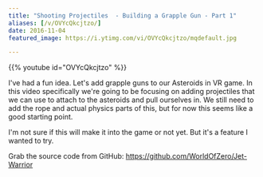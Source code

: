 ```yaml
---
title: "Shooting Projectiles  - Building a Grapple Gun - Part 1"
aliases: [/v/OVYcQkcjtzo/]
date: 2016-11-04
featured_image: https://i.ytimg.com/vi/OVYcQkcjtzo/mqdefault.jpg

---
```


{{% youtube id="OVYcQkcjtzo" %}}

I've had a fun idea. Let's add grapple guns to our Asteroids in VR game. In this video specifically we're going to be focusing on adding projectiles that we can use to attach to the asteroids and pull ourselves in. We still need to add the rope and actual physics parts of this, but for now this seems like a good starting point.

I'm not sure if this will make it into the game or not yet. But it's a feature I wanted to try.

Grab the source code from GitHub: https://github.com/WorldOfZero/Jet-Warrior